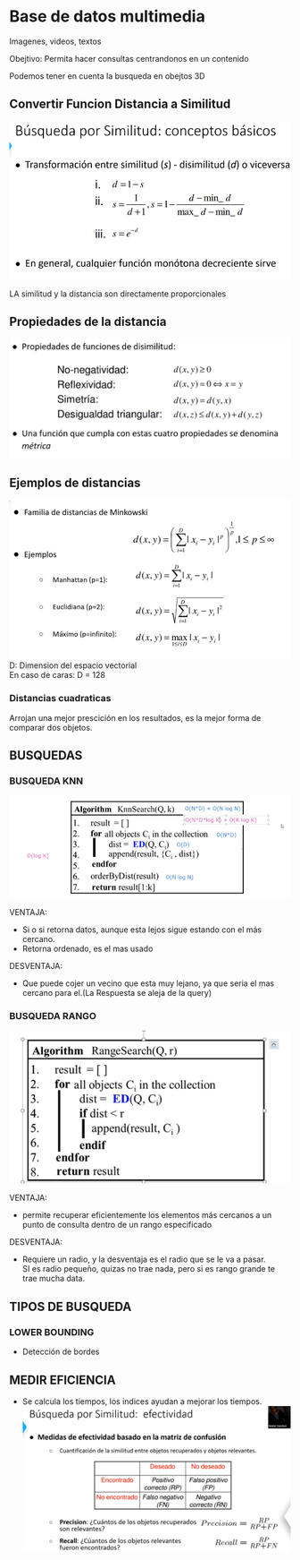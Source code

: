 # Base de datos multimedia  
Imagenes, videos, textos  

Obejtivo: Permita hacer consultas centrandonos en un contenido  

Podemos tener en cuenta la busqueda en obejtos 3D  

## Convertir Funcion Distancia a Similitud  

![Alt text](image.png)


LA similitud y la distancia son directamente proporcionales  

## Propiedades de la distancia  

![Alt text](image-1.png)

## Ejemplos de distancias  

![Alt text](image-2.png)   
D: Dimension del espacio vectorial  
En caso de caras: D = 128  

### Distancias cuadraticas  
Arrojan una mejor prescición en los resultados, es la mejor forma de comparar dos objetos.  


## BUSQUEDAS  

### BUSQUEDA KNN  
![Alt text](image-6.png)  

VENTAJA: 
- Si o si retorna datos, aunque esta lejos sigue estando con el más cercano.  
- Retorna ordenado, es el mas usado  

DESVENTAJA:  
- Que puede cojer un vecino que esta muy lejano, ya que seria el mas cercano para el.(La Respuesta se aleja de la query)  


### BUSQUEDA RANGO  
![Alt text](image-4.png)  

VENTAJA:  
-   permite recuperar eficientemente los elementos más cercanos a un punto de consulta dentro de un rango especificado  

DESVENTAJA:  
- Requiere un radio, y la desventaja es el radio que se le va a pasar.  
SI es radio pequeño, quizas no trae nada, pero si es rango grande te trae mucha data.  

## TIPOS DE BUSQUEDA  

### LOWER BOUNDING  
- Detección de bordes  


## MEDIR EFICIENCIA  
- Se calcula los tiempos, los indices ayudan a mejorar los tiempos.  
![Alt text](image-3.png)  


